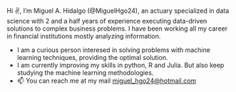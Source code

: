 Hi ✌, I’m Miguel A. Hidalgo (@MiguelHgo24), an actuary specialized in data science with 2 and a half years of experience executing data-driven solutions to complex business problems. I have been working all my career in financial institutions mostly analyzing information.
- I am a curious person interesed in solving problems with machine learning techniques, providing the optimal solution.
- I am currently improving my skills in python, R and Julia. But also keep studying the machine learning methodologies.
- 📫 You can reach me at my mail miguel_hgo24@hotmail.com

<!---
MiguelHgo24/MiguelHgo24 is a ✨ special ✨ repository because its `README.md` (this file) appears on your GitHub profile.
You can click the Preview link to take a look at your changes.

